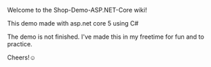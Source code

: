 Welcome to the Shop-Demo-ASP.NET-Core wiki!

This demo made with asp.net core 5 using C#

The demo is not finished. I've made this in my freetime for fun and to practice.

Cheers!☺

